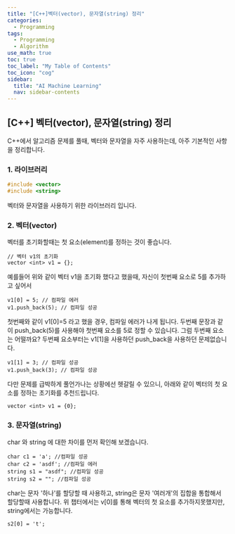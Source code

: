 ```yaml
---
title: "[C++]벡터(vector), 문자열(string) 정리" 
categories:
  - Programming
tags:
  - Programming
  - Algorithm
use_math: true
toc: true
toc_label: "My Table of Contents"
toc_icon: "cog"
sidebar:
  title: "AI Machine Learning"
  nav: sidebar-contents
---
```



## [C++] 벡터(vector), 문자열(string) 정리

C++에서 알고리즘 문제를 풀때, 벡터와 문자열을 자주 사용하는데, 아주 기본적인 사항을 정리합니다. 

### 1. 라이브러리

```cpp
#include <vector>
#include <string>
```
벡터와 문자열을 사용하기 위한 라이브러리 입니다. 


### 2. 벡터(vector)

벡터를 초기화할때는 첫 요소(element)를 정하는 것이 좋습니다. 

``` 
// 벡터 v1의 초기화
vector <int> v1 = {}; 
```
예를들어 위와 같이 벡터 v1을 초기화 했다고 했을때, 자신이 첫번째 요소로 5를 추가하고 싶어서

```
v1[0] = 5; // 컴파일 에러
v1.push_back(5); // 컴파일 성공
```
첫번째와 같이 v1[0]=5 라고 했을 경우, 컴파일 에러가 나게 됩니다. 
두번째 문장과 같이 push_back(5)를 사용해야 첫번째 요소를 5로 정할 수 있습니다. 
그럼 두번째 요소는 어떨까요?
두번째 요소부터는 v1[1]을 사용하던 push_back을 사용하던 문제없습니다.

```
v1[1] = 3; // 컴파일 성공
v1.push_back(3); // 컴파일 성공
```
다만 문제를 급박하게 풀언가나는 상황에선 헷갈릴 수 있으니,
아래와 같이 벡터의 첫 요소를 정하는 초기화를 추천드립니다.

```
vector <int> v1 = {0};
```

### 3. 문자열(string)

char 와 string 에 대한 차이를 먼저 확인해 보겠습니다. 

```
char c1 = 'a'; //컴파일 성공
char c2 = 'asdf'; //컴파일 에러
string s1 = "asdf"; //컴파일 성공
string s2 = ""; //컴파일 성공
```
char는 문자 '하나'를 할당할 때 사용하고, 
string은 문자 '여러개'의 집합을 통합해서 할당할때 사용합니다. 
위 챕터에서는 v[0]를 통해 벡터의 첫 요소를 추가하지못했지만, string에서는 가능합니다.

```
s2[0] = 't';
```
